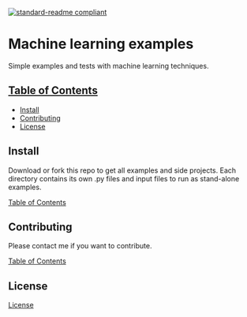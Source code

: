 [![standard-readme compliant](https://img.shields.io/badge/ML-Machine%20Learning-lightgrey)](https://github.com/AlexanderNadjalin/Machine-learning/readme)

# Machine learning examples
Simple examples and tests with machine learning techniques.

## [Table of Contents](#table-of-contents)

- [Install](#install)
- [Contributing](#contributing)
- [License](#license)

## Install
Download or fork this repo to get all examples and side projects. Each directory contains its own .py files and input files to run as stand-alone examples.

[Table of Contents](#table-of-contents)

## Contributing
Please contact me if you want to contribute.

[Table of Contents](#table-of-contents)

## License
[License](LICENSE.md)
